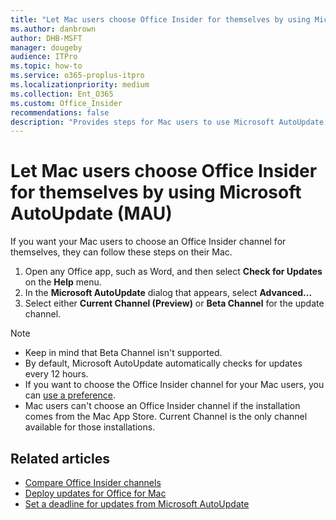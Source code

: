 ```yaml
---
title: "Let Mac users choose Office Insider for themselves by using Microsoft AutoUpdate (MAU)"
ms.author: danbrown
author: DHB-MSFT
manager: dougeby
audience: ITPro
ms.topic: how-to
ms.service: o365-proplus-itpro
ms.localizationpriority: medium
ms.collection: Ent_O365
ms.custom: Office_Insider
recommendations: false
description: "Provides steps for Mac users to use Microsoft AutoUpdate (MAU) to choose Office Insider for themselves."
---
```


# Let Mac users choose Office Insider for themselves by using Microsoft AutoUpdate (MAU)

If you want your Mac users to choose an Office Insider channel for themselves, they can follow these steps on their Mac.

1. Open any Office app, such as Word, and then select **Check for Updates** on the **Help** menu.
2. In the **Microsoft AutoUpdate** dialog that appears, select **Advanced...**
3. Select either **Current Channel (Preview)** or **Beta Channel** for the update channel.

> [!NOTE]
> - Keep in mind that Beta Channel isn't supported.
> - By default, Microsoft AutoUpdate automatically checks for updates every 12 hours.
> - If you want to choose the Office Insider channel for your Mac users, you can [use a preference](preference.md).
> - Mac users can't choose an Office Insider channel if the installation comes from the Mac App Store. Current Channel is the only channel available for those installations.

## Related articles
- [Compare Office Insider channels](../compare-channels.md)
- [Deploy updates for Office for Mac](../../mac/deploy-updates-for-office-for-mac.md)
- [Set a deadline for updates from Microsoft AutoUpdate](../../mac/mau-deadline.md)